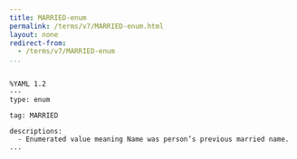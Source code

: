 ```yaml
---
title: MARRIED-enum
permalink: /terms/v7/MARRIED-enum.html
layout: none
redirect-from:
  - /terms/v7/MARRIED-enum
...
```


```

%YAML 1.2
---
type: enum

tag: MARRIED

descriptions:
  - Enumerated value meaning Name was person’s previous married name.
...

```